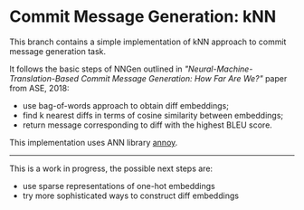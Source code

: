 # Commit Message Generation: kNN

This branch contains a simple implementation of kNN approach to commit message generation task.

It follows the basic steps of NNGen outlined in *"Neural-Machine-Translation-Based Commit Message
Generation: How Far Are We?"* paper from ASE, 2018:

* use bag-of-words approach to obtain diff embeddings;
* find k nearest diffs in terms of cosine similarity between embeddings;
* return message corresponding to diff with the highest BLEU score.

This implementation uses ANN library [annoy](https://github.com/spotify/annoy).

---

This is a work in progress, the possible next steps are:

* use sparse representations of one-hot embeddings
* try more sophisticated ways to construct diff embeddings
